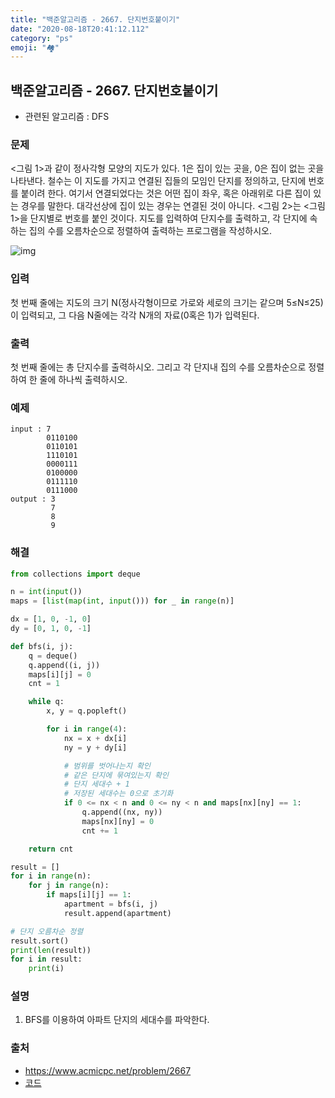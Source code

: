 ```yaml
---
title: "백준알고리즘 - 2667. 단지번호붙이기"
date: "2020-08-18T20:41:12.112"
category: "ps"
emoji: "🏘️"
---
```


## 백준알고리즘 - 2667. 단지번호붙이기

- 관련된 알고리즘 : DFS

### 문제

<그림 1>과 같이 정사각형 모양의 지도가 있다. 1은 집이 있는 곳을, 0은 집이 없는 곳을 나타낸다. 철수는 이 지도를 가지고 연결된 집들의 모임인 단지를 정의하고, 단지에 번호를 붙이려 한다. 여기서 연결되었다는 것은 어떤 집이 좌우, 혹은 아래위로 다른 집이 있는 경우를 말한다. 대각선상에 집이 있는 경우는 연결된 것이 아니다. <그림 2>는 <그림 1>을 단지별로 번호를 붙인 것이다. 지도를 입력하여 단지수를 출력하고, 각 단지에 속하는 집의 수를 오름차순으로 정렬하여 출력하는 프로그램을 작성하시오.

![img](https://www.acmicpc.net/upload/images/ITVH9w1Gf6eCRdThfkegBUSOKd.png)

### 입력

첫 번째 줄에는 지도의 크기 N(정사각형이므로 가로와 세로의 크기는 같으며 5≤N≤25)이 입력되고, 그 다음 N줄에는 각각 N개의 자료(0혹은 1)가 입력된다.

### 출력

첫 번째 줄에는 총 단지수를 출력하시오. 그리고 각 단지내 집의 수를 오름차순으로 정렬하여 한 줄에 하나씩 출력하시오.

### 예제

```
input : 7
        0110100
        0110101
        1110101
        0000111
        0100000
        0111110
        0111000
output : 3
         7
         8
         9
```

### 해결

```python
from collections import deque

n = int(input())
maps = [list(map(int, input())) for _ in range(n)]

dx = [1, 0, -1, 0]
dy = [0, 1, 0, -1]

def bfs(i, j):
    q = deque()
    q.append((i, j))
    maps[i][j] = 0
    cnt = 1

    while q:
        x, y = q.popleft()

        for i in range(4):
            nx = x + dx[i]
            ny = y + dy[i]

            # 범위를 벗어나는지 확인
            # 같은 단지에 묶여있는지 확인
            # 단지 세대수 + 1
            # 저장된 세대수는 0으로 초기화
            if 0 <= nx < n and 0 <= ny < n and maps[nx][ny] == 1:
                q.append((nx, ny))
                maps[nx][ny] = 0
                cnt += 1

    return cnt

result = []
for i in range(n):
    for j in range(n):
        if maps[i][j] == 1:
            apartment = bfs(i, j)
            result.append(apartment)

# 단지 오름차순 정렬
result.sort()
print(len(result))
for i in result:
    print(i)
```

### 설명

1. BFS를 이용하여 아파트 단지의 세대수를 파악한다.

### 출처

- https://www.acmicpc.net/problem/2667
- [코드](https://sinsomi.tistory.com/entry/백준-Python-2667번-단지번호붙이기-초코더)
